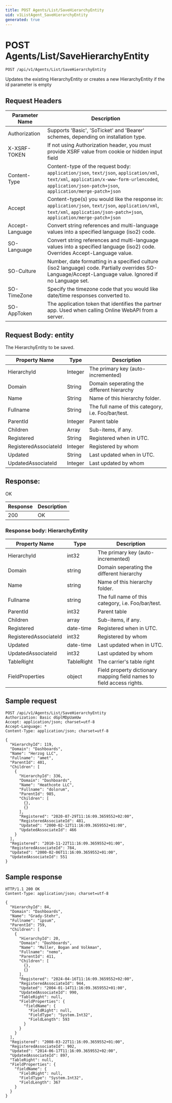 ```yaml
---
title: POST Agents/List/SaveHierarchyEntity
uid: v1ListAgent_SaveHierarchyEntity
generated: true
---
```


# POST Agents/List/SaveHierarchyEntity

```http
POST /api/v1/Agents/List/SaveHierarchyEntity
```

Updates the existing HierarchyEntity or creates a new HierarchyEntity if the id parameter is empty








## Request Headers

| Parameter Name | Description |
|----------------|-------------|
| Authorization  | Supports 'Basic', 'SoTicket' and 'Bearer' schemes, depending on installation type. |
| X-XSRF-TOKEN   | If not using Authorization header, you must provide XSRF value from cookie or hidden input field |
| Content-Type | Content-type of the request body: `application/json`, `text/json`, `application/xml`, `text/xml`, `application/x-www-form-urlencoded`, `application/json-patch+json`, `application/merge-patch+json` |
| Accept         | Content-type(s) you would like the response in: `application/json`, `text/json`, `application/xml`, `text/xml`, `application/json-patch+json`, `application/merge-patch+json` |
| Accept-Language | Convert string references and multi-language values into a specified language (iso2) code. |
| SO-Language | Convert string references and multi-language values into a specified language (iso2) code. Overrides Accept-Language value. |
| SO-Culture | Number, date formatting in a specified culture (iso2 language) code. Partially overrides SO-Language/Accept-Language value. Ignored if no Language set. |
| SO-TimeZone | Specify the timezone code that you would like date/time responses converted to. |
| SO-AppToken | The application token that identifies the partner app. Used when calling Online WebAPI from a server. |

## Request Body: entity 

The HierarchyEntity to be saved. 

| Property Name | Type |  Description |
|----------------|------|--------------|
| HierarchyId | Integer | The primary key (auto-incremented) |
| Domain | String | Domain seperating the different hierarchy |
| Name | String | Name of this hierarchy folder. |
| Fullname | String | The full name of this category, i.e. Foo/bar/test. |
| ParentId | Integer | Parent table |
| Children | Array | Sub-items, if any. |
| Registered | String | Registered when  in UTC. |
| RegisteredAssociateId | Integer | Registered by whom |
| Updated | String | Last updated when  in UTC. |
| UpdatedAssociateId | Integer | Last updated by whom |

## Response:

OK

| Response | Description |
|----------------|-------------|
| 200 | OK |

### Response body: HierarchyEntity

| Property Name | Type |  Description |
|----------------|------|--------------|
| HierarchyId | int32 | The primary key (auto-incremented) |
| Domain | string | Domain seperating the different hierarchy |
| Name | string | Name of this hierarchy folder. |
| Fullname | string | The full name of this category, i.e. Foo/bar/test. |
| ParentId | int32 | Parent table |
| Children | array | Sub-items, if any. |
| Registered | date-time | Registered when  in UTC. |
| RegisteredAssociateId | int32 | Registered by whom |
| Updated | date-time | Last updated when  in UTC. |
| UpdatedAssociateId | int32 | Last updated by whom |
| TableRight | TableRight | The carrier's table right |
| FieldProperties | object | Field property dictionary mapping field names to field access rights. |

## Sample request

```http!
POST /api/v1/Agents/List/SaveHierarchyEntity
Authorization: Basic dGplMDpUamUw
Accept: application/json; charset=utf-8
Accept-Language: *
Content-Type: application/json; charset=utf-8

{
  "HierarchyId": 119,
  "Domain": "Dashboards",
  "Name": "Herzog LLC",
  "Fullname": "amet",
  "ParentId": 401,
  "Children": [
    {
      "HierarchyId": 336,
      "Domain": "Dashboards",
      "Name": "Heathcote LLC",
      "Fullname": "dolorum",
      "ParentId": 985,
      "Children": [
        {},
        {}
      ],
      "Registered": "2020-07-29T11:16:09.3659552+02:00",
      "RegisteredAssociateId": 481,
      "Updated": "2000-02-12T11:16:09.3659552+01:00",
      "UpdatedAssociateId": 466
    }
  ],
  "Registered": "2010-11-22T11:16:09.3659552+01:00",
  "RegisteredAssociateId": 784,
  "Updated": "2000-02-06T11:16:09.3659552+01:00",
  "UpdatedAssociateId": 551
}
```

## Sample response

```http_
HTTP/1.1 200 OK
Content-Type: application/json; charset=utf-8

{
  "HierarchyId": 84,
  "Domain": "Dashboards",
  "Name": "Grady-Stehr",
  "Fullname": "ipsum",
  "ParentId": 759,
  "Children": [
    {
      "HierarchyId": 20,
      "Domain": "Dashboards",
      "Name": "Muller, Bogan and Volkman",
      "Fullname": "nemo",
      "ParentId": 411,
      "Children": [
        {},
        {}
      ],
      "Registered": "2024-04-16T11:16:09.3659552+02:00",
      "RegisteredAssociateId": 944,
      "Updated": "2004-01-14T11:16:09.3659552+01:00",
      "UpdatedAssociateId": 990,
      "TableRight": null,
      "FieldProperties": {
        "fieldName": {
          "FieldRight": null,
          "FieldType": "System.Int32",
          "FieldLength": 593
        }
      }
    }
  ],
  "Registered": "2008-03-22T11:16:09.3659552+01:00",
  "RegisteredAssociateId": 902,
  "Updated": "2014-06-17T11:16:09.3659552+02:00",
  "UpdatedAssociateId": 897,
  "TableRight": null,
  "FieldProperties": {
    "fieldName": {
      "FieldRight": null,
      "FieldType": "System.Int32",
      "FieldLength": 367
    }
  }
}
```